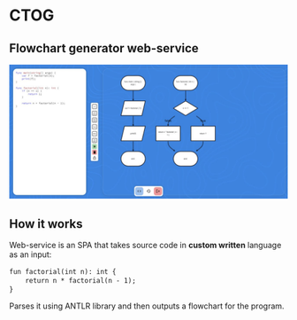 # CTOG

## Flowchart generator web-service
![main page](./static/img/screenshot.jpg)

## How it works
Web-service is an SPA that takes source code in 
**custom written** language as an input:
```
fun factorial(int n): int {
    return n * factorial(n - 1);
}
```
Parses it using ANTLR library and then outputs a
flowchart for the program.

